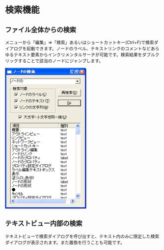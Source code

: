 # 検索機能
## ファイル全体からの検索
メニューから「編集」⇒「検索」あるいはショートカットキー(Ctrl+F)で検索ダイアログを起動できます。ノードのラベル、テキストリンクのコメントなどあらゆるテキスト要素からインクリメンタルサーチが可能です。検索結果をダブルクリックすることで該当のノードにジャンプします。

![](/images/search_dialog.png)

## テキストビュー内部の検索
テキストビューで検索ダイアログを呼び出すと、テキスト内のみに限定した検索ダイアログが表示されます。また置換を行うことも可能です。